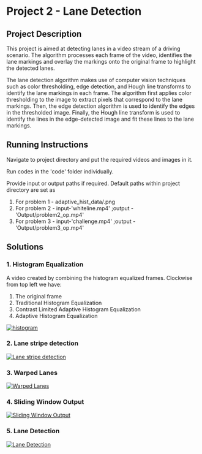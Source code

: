 # Project 2 - Lane Detection

## Project Description

This project is aimed at detecting lanes in a video stream of a driving scenario. The algorithm processes each frame of the video, identifies the lane markings and overlay the markings onto the original frame to highlight the detected lanes.

The lane detection algorithm makes use of computer vision techniques such as color thresholding, edge detection, and Hough line transforms to identify the lane markings in each frame. The algorithm first applies color thresholding to the image to extract pixels that correspond to the lane markings. Then, the edge detection algorithm is used to identify the edges in the thresholded image. Finally, the Hough line transform is used to identify the lines in the edge-detected image and fit these lines to the lane markings.

## Running Instructions

Navigate to project directory and put the required videos and images in it.

Run codes in the 'code' folder individually.

Provide input or output paths if required. Default paths within project directory are set as

1. For problem 1 - adaptive_hist_data/<images>.png
2. For problem 2 - input-'whiteline.mp4' ;output - 'Output/problem2_op.mp4'
3. For problem 3 - input-'challenge.mp4' ;output - 'Output/problem3_op.mp4'
  
## Solutions
  
### 1. Histogram Equalization

A video created by combining the histogram equalized frames. Clockwise from top left we have:

1. The original frame
2. Traditional Histogram Equalization
3. Contrast Limited Adaptive Histogram Equalization
4. Adaptive Histogram Equalization

[![histogram](https://user-images.githubusercontent.com/35636842/218379612-6e042bc0-b92b-4b8e-9460-f5fd00923c7b.gif)](https://youtu.be/3OaGxncNj_I)

### 2. Lane stripe detection
[![Lane stripe detection](https://img.youtube.com/vi/t7pD86ErhBU/0.jpg)](https://youtu.be/t7pD86ErhBU)
  
### 3. Warped Lanes
[![Warped Lanes](https://img.youtube.com/vi/qWIDrhfOeQ4/0.jpg)](https://youtu.be/qWIDrhfOeQ4)

### 4. Sliding Window Output
[![Sliding Window Output](https://img.youtube.com/vi/SXZhIh9PfuU/0.jpg)](https://youtu.be/SXZhIh9PfuU)
  
### 5. Lane Detection
[![Lane Detection](https://img.youtube.com/vi/G_Rur_1il5k/0.jpg)](https://youtu.be/G_Rur_1il5k)
